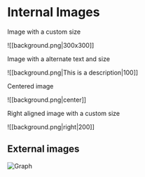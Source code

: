 
# Internal Images

Image with a custom size

![[background.png|300x300]]


Image with a alternate text and size

![[background.png|This is a description|100]]

Centered image

![[background.png|center]]

Right aligned image with a custom size

![[background.png|right|200]]

## External images


![Graph](https://raw.githubusercontent.com/secure-77/Perlite/main/screenshots/graph.png)




